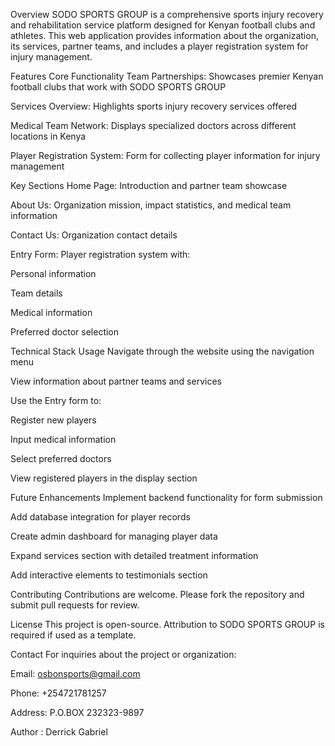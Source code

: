 
Overview
SODO SPORTS GROUP is a comprehensive sports injury recovery and rehabilitation service platform designed for Kenyan football clubs and athletes. This web application provides information about the organization, its services, partner teams, and includes a player registration system for injury management.

Features
Core Functionality
Team Partnerships: Showcases premier Kenyan football clubs that work with SODO SPORTS GROUP

Services Overview: Highlights sports injury recovery services offered

Medical Team Network: Displays specialized doctors across different locations in Kenya

Player Registration System: Form for collecting player information for injury management
 
 Key Sections
Home Page: Introduction and partner team showcase

About Us: Organization mission, impact statistics, and medical team information

Contact Us: Organization contact details

Entry Form: Player registration system with:

Personal information

Team details

Medical information

Preferred doctor selection

Technical Stack
Usage
Navigate through the website using the navigation menu

View information about partner teams and services

Use the Entry form to:

Register new players

Input medical information

Select preferred doctors

View registered players in the display section

Future Enhancements
Implement backend functionality for form submission

Add database integration for player records

Create admin dashboard for managing player data

Expand services section with detailed treatment information

Add interactive elements to testimonials section

Contributing
Contributions are welcome. Please fork the repository and submit pull requests for review.

License
This project is open-source. Attribution to SODO SPORTS GROUP is required if used as a template.

Contact
For inquiries about the project or organization:

Email: osbonsports@gmail.com

Phone: +254721781257

Address: P.O.BOX 232323-9897

Author : Derrick Gabriel